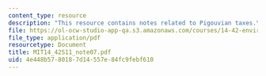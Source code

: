 ```yaml
---
content_type: resource
description: "This resource contains notes related to Pigouvian taxes.\r\n"
file: https://ol-ocw-studio-app-qa.s3.amazonaws.com/courses/14-42-environmental-policy-and-economics-spring-2011/4e448b5780187d14557e84fc9febf610_MIT14_42S11_note07.pdf
file_type: application/pdf
resourcetype: Document
title: MIT14_42S11_note07.pdf
uid: 4e448b57-8018-7d14-557e-84fc9febf610
---
```

